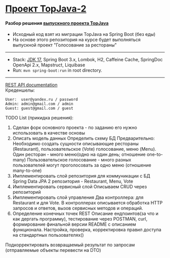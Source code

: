 [Проект TopJava-2](https://javaops.ru/view/topjava2)
===============================

#### Разбор решения [выпускного проекта TopJava](https://github.com/JavaOPs/topjava/blob/master/graduation.md)
- Исходный код взят из миграции TopJava на Spring Boot (без еды)
- На основе этого репозитория на курсе будет выполняться выпускной проект "Голосование за рестораны"

-------------------------------------------------------------
- Stack: [JDK 17](http://jdk.java.net/17/), Spring Boot 3.x, Lombok, H2, Caffeine Cache, SpringDoc OpenApi 2.x, Mapstruct, Liquibase 
- Run: `mvn spring-boot:run` in root directory.
-----------------------------------------------------
[REST API documentation](http://localhost:8080/)  
Креденшелы:
```
User:  user@yandex.ru / password
Admin: admin@gmail.com / admin
Guest: guest@gmail.com / guest
```

TODO List (прикидка решения):

1. Сделан форк основного проекта - по заданию его нужно использовать в качестве основы
2. Описать модель данных
Определить схему БД
Предварительно:
Необходимо создать сущности описывающие рестораны (Restaurant), пользовательское (Vote) голосование, меню (Menu). 
Один ресторан - много меню(одно на один день; отношение one-to-many)
Пользовательское голосование - много разных пользователей могут проголосовать за одно меню (отношение many-to-one)
3. Имплементировать слой репозитория для коммуникации с БД
Spring Data JPA
2 репозитория - Restaurant, Menu, Vote
4. Имплементировать сервисный слой
Описываем CRUD через репозиторий
5. Имплементировать слой управления
Два контроллера: для Restaurant и для Vote.
В контроллерах описывается обработка HTTP запросов и ответов, вызов сервисных методов и операций.
6. Определение конечных точек REST
Описание ендпоинтов(за что и как дергать программу), тестирование через POSTMAN, curl,
формирование финальной версии README с описанием функционала.
Настройка, проверка, корректировка правил доступа на стандартных пользователях()


Подкорректировать возвращаемый результат по запросам (отправляемые объекты перевести на DTO)


